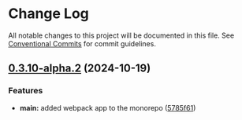 # Change Log

All notable changes to this project will be documented in this file.
See [Conventional Commits](https://conventionalcommits.org) for commit guidelines.

## [0.3.10-alpha.2](https://github.com/arpitmalik832/react-js-monorepo/compare/v0.3.10-alpha.1...v0.3.10-alpha.2) (2024-10-19)

### Features

- **main:** added webpack app to the monorepo ([5785f61](https://github.com/arpitmalik832/react-js-monorepo/commit/5785f61bb95e11168c12199a859c955c2f8ba0d4))
